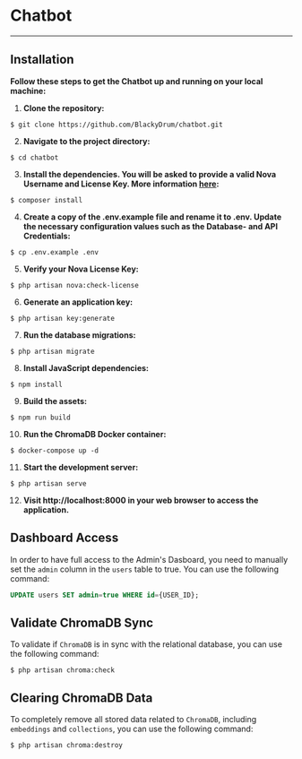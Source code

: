 # Chatbot

---

## Installation
**Follow these steps to get the Chatbot up and running on your local machine:**
1. **Clone the repository:**
```
$ git clone https://github.com/BlackyDrum/chatbot.git
```
2. **Navigate to the project directory:**
```
$ cd chatbot
```
3. **Install the dependencies. You will be asked to provide a valid Nova Username and License Key. More information [here](https://nova.laravel.com/docs/installation.html):**
```
$ composer install
```
4. **Create a copy of the .env.example file and rename it to .env. Update the necessary configuration values such as the Database- and API Credentials:**
```
$ cp .env.example .env
```
5. **Verify your Nova License Key:**
```
$ php artisan nova:check-license
```
6. **Generate an application key:**
```
$ php artisan key:generate
```
7. **Run the database migrations:**
```
$ php artisan migrate
```
8. **Install JavaScript dependencies:**
```
$ npm install
```
9. **Build the assets:**
```
$ npm run build
```
10. **Run the ChromaDB Docker container:**
```
$ docker-compose up -d
```
11. **Start the development server:**
```
$ php artisan serve
```
12. **Visit http://localhost:8000 in your web browser to access the application.**

## Dashboard Access
In order to have full access to the Admin's Dasboard, you need to manually set the ``admin`` column in the ``users`` table to true. You can use the following command:
```sql
UPDATE users SET admin=true WHERE id={USER_ID};
```

## Validate ChromaDB Sync
To validate if ``ChromaDB`` is in sync with the relational database, you can use the following command:
```
$ php artisan chroma:check
```

## Clearing ChromaDB Data
To completely remove all stored data related to ``ChromaDB``, including ``embeddings`` and ``collections``, you can use the following command:
```
$ php artisan chroma:destroy
```

